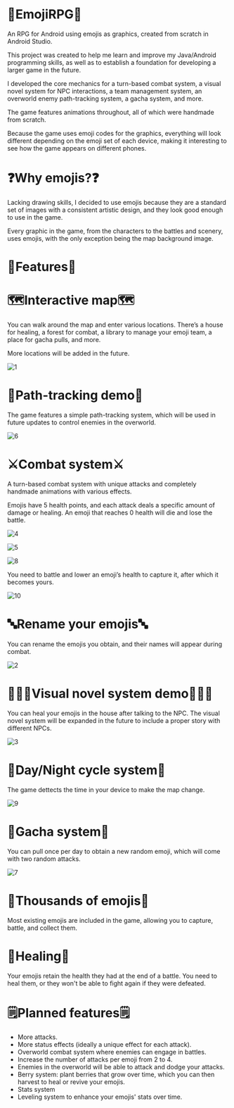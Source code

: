 # 🌟EmojiRPG🌟
An RPG for Android using emojis as graphics, created from scratch in Android Studio.

This project was created to help me learn and improve my Java/Android programming skills, as well as to establish a foundation for developing a larger game in the future.

I developed the core mechanics for a turn-based combat system, a visual novel system for NPC interactions, a team management system, an overworld enemy path-tracking system, a gacha system, and more.

The game features animations throughout, all of which were handmade from scratch.

Because the game uses emoji codes for the graphics, everything will look different depending on the emoji set of each device, making it interesting to see how the game appears on different phones.


# ❓Why emojis?❓
Lacking drawing skills, I decided to use emojis because they are a standard set of images with a consistent artistic design, and they look good enough to use in the game.

Every graphic in the game, from the characters to the battles and scenery, uses emojis, with the only exception being the map background image.


# 💫Features💫

# 🗺️Interactive map🗺️
You can walk around the map and enter various locations. There’s a house for healing, a forest for combat, a library to manage your emoji team, a place for gacha pulls, and more.

More locations will be added in the future.

![1](https://github.com/user-attachments/assets/afb0754e-dd3e-4d5a-aeee-b5e89466e76a)

# 👣Path-tracking demo👣
The game features a simple path-tracking system, which will be used in future updates to control enemies in the overworld.

![6](https://github.com/user-attachments/assets/15760322-548f-410d-a2e1-e4dd854faa62)


# ⚔️Combat system⚔️
A turn-based combat system with unique attacks and completely handmade animations with various effects.

Emojis have 5 health points, and each attack deals a specific amount of damage or healing. An emoji that reaches 0 health will die and lose the battle.

![4](https://github.com/user-attachments/assets/d6ec075e-93fc-4d37-9824-38f7f2d019a4)

![5](https://github.com/user-attachments/assets/2b6b779d-35d2-4eb3-8ba8-44c7c1801803)

![8](https://github.com/user-attachments/assets/4061a874-5244-44e6-a466-0066c05a7bde)

You need to battle and lower an emoji’s health to capture it, after which it becomes yours.

![10](https://github.com/user-attachments/assets/c664c730-f1a1-496d-b618-e3f63f95d757)


# 🔤Rename your emojis🔤

You can rename the emojis you obtain, and their names will appear during combat.

![2](https://github.com/user-attachments/assets/d2d809c6-8763-4d77-aed6-6ee8549ee2a6)


# 🙎🏻‍♂️Visual novel system demo🙎🏻‍♂️

You can heal your emojis in the house after talking to the NPC. The visual novel system will be expanded in the future to include a proper story with different NPCs.

![3](https://github.com/user-attachments/assets/81e03341-7c66-4bed-a70f-df2bacdfc26e)


# 🌃Day/Night cycle system🌃

The game dettects the time in your device to make the map change.

![9](https://github.com/user-attachments/assets/14afd7b8-225e-44a4-89fe-a5c4f1511f19)


# 🌠Gacha system🌠

You can pull once per day to obtain a new random emoji, which will come with two random attacks.

![7](https://github.com/user-attachments/assets/2f1fba9c-1c0b-4ee5-a774-233f88f8b4ba)


# 🤩Thousands of emojis🤩

Most existing emojis are included in the game, allowing you to capture, battle, and collect them.

# 💓Healing💓

Your emojis retain the health they had at the end of a battle. You need to heal them, or they won't be able to fight again if they were defeated.

# 🗒️Planned features🗒️
- More attacks.
- More status effects (ideally a unique effect for each attack).
- Overworld combat system where enemies can engage in battles.
- Increase the number of attacks per emoji from 2 to 4.
- Enemies in the overworld will be able to attack and dodge your attacks.
- Berry system: plant berries that grow over time, which you can then harvest to heal or revive your emojis.
- Stats system
- Leveling system to enhance your emojis' stats over time.




